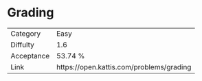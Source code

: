 # Grading

<table>
    <tr>
        <td>Category</td>
        <td>Easy</td>
    </tr>
    <tr>
        <td>Diffulty</td>
        <td>1.6</td>
    </tr>
    <tr>
        <td>Acceptance</td>
        <td>53.74 %</td>
    </tr>
    <tr>
        <td>Link</td>
        <td>https://open.kattis.com/problems/grading</td>
    </tr>
</table>